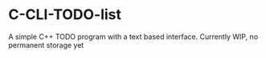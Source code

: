# C-CLI-TODO-list
A simple C++ TODO program with a text based interface. Currently WIP, no permanent storage yet
